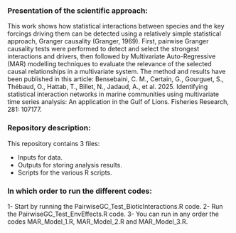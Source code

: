 ### Presentation of the scientific approach:
This work shows how statistical interactions between species and the key forcings driving them can be detected using a relatively simple statistical approach, Granger causality (Granger, 1969).
First, pairwise Granger causality tests were performed to detect and select the strongest interactions and drivers, then followed by Multivariate Auto-Regressive (MAR) modelling techniques to evaluate 
the relevance of the selected causal relationships in a multivariate system.
The method and results have been published in this article: Bensebaini, C. M., Certain, G., Gourguet, S., Thébaud, O., Hattab, T., Billet, N., Jadaud, A., et al. 2025. 
                                                                      Identifying statistical interaction networks in marine communities using multivariate time series analysis: 
                                                                      An application in the Gulf of Lions. Fisheries Research, 281: 107177.

### Repository description:
This repository contains 3 files: 
- Inputs for data.
- Outputs for storing analysis results.
- Scripts for the various R scripts.
  
### In which order to run the different codes:
1- Start by running the PairwiseGC_Test_BioticInteractions.R code.
2- Run the PairwiseGC_Test_EnvEffects.R code.
3- You can run in any order the codes MAR_Model_1.R, MAR_Model_2.R and MAR_Model_3.R.

  

